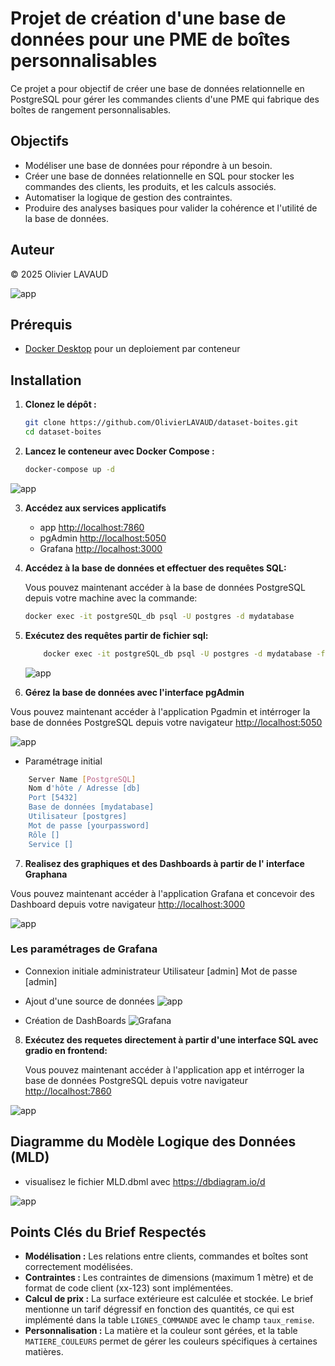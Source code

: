# Projet de création d'une base de données pour une PME de boîtes personnalisables

Ce projet a pour objectif de créer une base de données relationnelle en PostgreSQL pour gérer les commandes clients d'une PME qui fabrique des boîtes de rangement personnalisables.

## Objectifs

*   Modéliser une base de données pour répondre à un besoin.
*   Créer une base de données relationnelle en SQL pour stocker les commandes des clients, les produits, et les calculs associés.
*   Automatiser la logique de gestion des contraintes.
*   Produire des analyses basiques pour valider la cohérence et l'utilité de la base de données.

## Auteur

© 2025 Olivier LAVAUD

![app](images/image.png)

## Prérequis

*   [Docker Desktop](https://www.docker.com/products/docker-desktop/) pour un deploiement par conteneur

## Installation

1.  **Clonez le dépôt :**

    ```bash
    git clone https://github.com/OlivierLAVAUD/dataset-boites.git
    cd dataset-boites
    ```

2.  **Lancez le conteneur avec Docker Compose :**

    ```bash
    docker-compose up -d
    ```

![app](images/image14.png)


3.  **Accédez aux services applicatifs**
    - app [http://localhost:7860](http://localhost:7860/)
    - pgAdmin [http://localhost:5050](http://localhost:5050/)
    - Grafana [http://localhost:3000](http://localhost:3000)

4.  **Accédez à la base de données et effectuer des requêtes SQL:**

    Vous pouvez maintenant accéder à la base de données PostgreSQL depuis votre machine avec la commande:
    ```bash
    docker exec -it postgreSQL_db psql -U postgres -d mydatabase
    ```

5.  **Exécutez des requêtes partir de fichier sql:**

    ```bash
        docker exec -it postgreSQL_db psql -U postgres -d mydatabase -f docker-entrypoint-initdb.d/databox.sql
    ```
    ![app](images/image3.png)


6. **Gérez la base de données avec l'interface pgAdmin**

  Vous pouvez maintenant accéder à l'application Pgadmin et intérroger la base de données PostgreSQL depuis votre navigateur [http://localhost:5050](http://localhost:5050/)

![app](images/image7.png)

- Paramétrage initial
```bash
    Server Name [PostgreSQL]
    Nom d'hôte / Adresse [db] 
    Port [5432]
    Base de données [mydatabase]
    Utilisateur [postgres]
    Mot de passe [yourpassword]
    Rôle []
    Service []
```


7. **Realisez des graphiques et des Dashboards à partir de l' interface Graphana**

  Vous pouvez maintenant accéder à l'application Grafana et concevoir des Dashboard depuis votre navigateur [http://localhost:3000](http://localhost:3000)

![app](images/image15.png)

### Les paramétrages de Grafana
- Connexion initiale administrateur
    Utilisateur [admin]
    Mot de passe [admin]

- Ajout d'une source de données
![app](images/image12.png)

- Création de DashBoards
![Grafana](images/image13.png)


8. **Exécutez des requetes directement à partir d'une interface SQL avec gradio en frontend:**

    Vous pouvez maintenant accéder à l'application app et intérroger la base de données PostgreSQL depuis votre navigateur [http://localhost:7860](http://localhost:7860/)

![app](images/image4.png)


## Diagramme du Modèle Logique des Données (MLD)

* visualisez le fichier MLD.dbml avec https://dbdiagram.io/d

![app](images/image.png)


## Points Clés du Brief Respectés

*   **Modélisation :** Les relations entre clients, commandes et boîtes sont correctement modélisées.
*   **Contraintes :** Les contraintes de dimensions (maximum 1 mètre) et de format de code client (xx-123) sont implémentées.
*   **Calcul de prix :** La surface extérieure est calculée et stockée. Le brief mentionne un tarif dégressif en fonction des quantités, ce qui est implémenté dans la table `LIGNES_COMMANDE` avec le champ `taux_remise`.
*   **Personnalisation :** La matière et la couleur sont gérées, et la table `MATIERE_COULEURS` permet de gérer les couleurs spécifiques à certaines matières.



